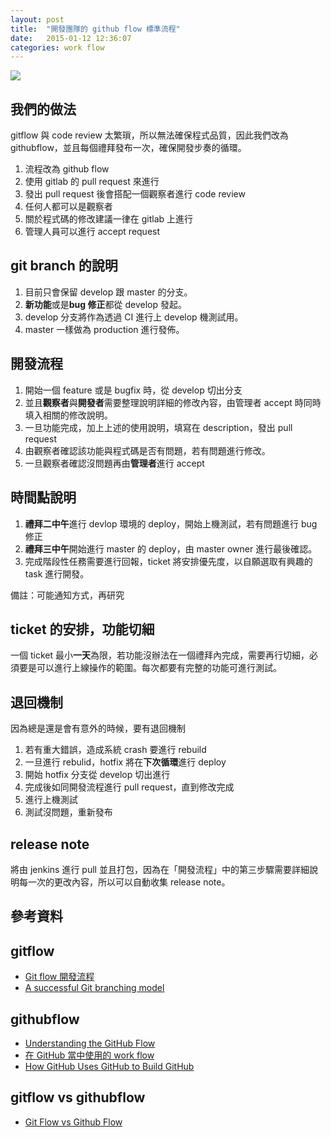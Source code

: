 ```yaml
---
layout: post
title:  "開發團隊的 github flow 標準流程"
date:   2015-01-12 12:36:07
categories: work flow
---
```


![](http://s3.amazonaws.com/rapgenius/filepicker%2FEMADv4TRB26cYmN3gyg7_flow.jpg)

## 我們的做法

gitflow 與 code review 太繁瑣，所以無法確保程式品質，因此我們改為 githubflow，並且每個禮拜發布一次，確保開發步奏的循環。

1. 流程改為 github flow
2. 使用 gitlab 的 pull request 來進行
4. 發出 pull request 後會搭配一個觀察者進行 code review
5. 任何人都可以是觀察者
6. 關於程式碼的修改建議一律在 gitlab 上進行
7. 管理人員可以進行 accept request

## git branch 的說明

1. 目前只會保留 develop 跟 master 的分支。
2. **新功能**或是**bug 修正**都從 develop 發起。
3. develop 分支將作為透過 CI 進行上 develop 機測試用。
4. master 一樣做為 production 進行發佈。


## 開發流程

1. 開始一個 feature 或是 bugfix 時，從 develop 切出分支
2. 並且**觀察者**與**開發者**需要整理說明詳細的修改內容，由管理者 accept 時同時填入相關的修改說明。
3. 一旦功能完成，加上上述的使用說明，填寫在 description，發出 pull request
4. 由觀察者確認該功能與程式碼是否有問題，若有問題進行修改。
5. 一旦觀察者確認沒問題再由**管理者**進行 accept

## 時間點說明

1. **禮拜二中午**進行 devlop 環境的 deploy，開始上機測試，若有問題進行 bug 修正
2. **禮拜三中午**開始進行 master 的 deploy，由 master owner 進行最後確認。
3. 完成階段性任務需要進行回報，ticket 將安排優先度，以自願選取有興趣的 task 進行開發。

備註：可能通知方式，再研究


## ticket 的安排，功能切細

一個 ticket 最小**一天**為限，若功能沒辦法在一個禮拜內完成，需要再行切細，必須要是可以進行上線操作的範圍。每次都要有完整的功能可進行測試。


## 退回機制

因為總是還是會有意外的時候，要有退回機制

1. 若有重大錯誤，造成系統 crash 要進行 rebuild
2. 一旦進行 rebulid，hotfix 將在**下次循環**進行 deploy
2. 開始 hotfix 分支從 develop 切出進行
3. 完成後如同開發流程進行 pull request，直到修改完成
4. 進行上機測試
5. 測試沒問題，重新發布


## release note

將由 jenkins 進行 pull 並且打包，因為在「開發流程」中的第三步驟需要詳細說明每一次的更改內容，所以可以自動收集 release note。

## 參考資料

## gitflow
* [Git flow 開發流程](http://ihower.tw/blog/archives/5140)
* [A successful Git branching model](http://nvie.com/posts/a-successful-git-branching-model/)

## githubflow

* [Understanding the GitHub Flow](https://guides.github.com/introduction/flow/index.html)
* [在 GitHub 當中使用的 work flow](http://blog.krdai.info/post/17485259496/github-flow)
* [How GitHub Uses GitHub to Build GitHub](http://zachholman.com/talk/how-github-uses-github-to-build-github/)



## gitflow vs githubflow

* [Git Flow vs Github Flow](http://lucamezzalira.com/2014/03/10/git-flow-vs-github-flow/)


